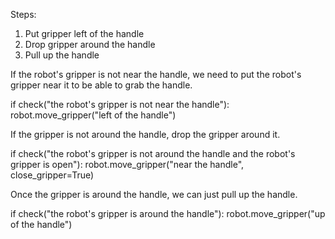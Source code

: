 

Steps:
1. Put gripper left of the handle
2. Drop gripper around the handle
3. Pull up the handle

If the robot's gripper is not near the handle, we need to put the robot's gripper near it to be able to grab the handle.

if check("the robot's gripper is not near the handle"):
    robot.move_gripper("left of the handle")

If the gripper is not around the handle, drop the gripper around it.

if check("the robot's gripper is not around the handle and the robot's gripper is open"):
    robot.move_gripper("near the handle", close_gripper=True)

Once the gripper is around the handle, we can just pull up the handle.

if check("the robot's gripper is around the handle"):
    robot.move_gripper("up of the handle")